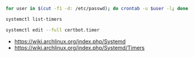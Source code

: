 
```bash
for user in $(cut -f1 -d: /etc/passwd); do crontab -u $user -l; done

systemctl list-timers

systemctl edit --full certbot.timer
```
 * https://wiki.archlinux.org/index.php/Systemd
 * https://wiki.archlinux.org/index.php/Systemd/Timers
